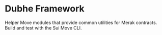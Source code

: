 # Dubhe Framework

Helper Move modules that provide common utilities for Merak contracts. Build and test with the Sui Move CLI.

